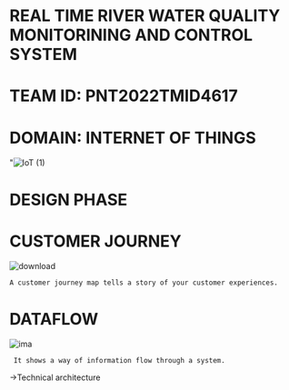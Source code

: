 # REAL TIME RIVER WATER QUALITY MONITORINING AND CONTROL SYSTEM
# TEAM ID: PNT2022TMID4617
# DOMAIN: INTERNET OF THINGS
"![IoT (1)](https://user-images.githubusercontent.com/113347192/201007338-f04a28be-21b1-4965-afd5-a40daea090cf.gif) 

  







# DESIGN PHASE


# CUSTOMER JOURNEY 
   ![download](https://user-images.githubusercontent.com/113347192/201008300-b7e9f16a-d1c6-4305-9068-5e982dc34f0f.jpg)

    A customer journey map tells a story of your customer experiences. 
 # DATAFLOW
 
  ![ima](https://user-images.githubusercontent.com/113347192/201018562-2afee429-b3fe-4984-a158-0269b0ea427a.jpg)
  
     It shows a way of information flow through a system.

 
 
  
->Technical architecture

